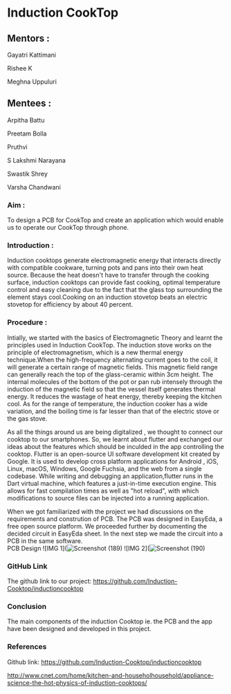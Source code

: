 # Induction CookTop
## Mentors : 
Gayatri Kattimani

Rishee K

Meghna Uppuluri
## Mentees : 
Arpitha Battu 

Preetam Bolla

Pruthvi 

S Lakshmi Narayana

Swastik Shrey

Varsha Chandwani

### Aim : 
To design a PCB for CookTop and create an application which would enable us to operate our CookTop through phone.
### Introduction : 
Induction cooktops generate electromagnetic energy that interacts directly with compatible cookware, turning pots and pans into their own heat source. Because the heat doesn't have to transfer through the cooking surface, induction cooktops can provide fast cooking, optimal temperature control and easy cleaning due to the fact that the glass top surrounding the element stays cool.Cooking on an induction stovetop beats an electric stovetop for efficiency by about 40 percent.

### Procedure : 
Intially, we started with the basics of Electromagnetic Theory and learnt the principles used in Induction CookTop. The induction stove works on the principle of electromagnetism, which is a new thermal energy technique.When the high-frequency alternating current goes to the coil, it will generate a certain range of magnetic fields. This magnetic field range can generally reach the top of the glass-ceramic within 3cm height. The internal molecules of the bottom of the pot or pan rub intensely through the induction of the magnetic field so that the vessel itself generates thermal energy. It reduces the wastage of heat energy, thereby keeping the kitchen cool. As for the range of temperature, the induction cooker has a wide variation, and the boiling time is far lesser than that of the electric stove or the gas stove.

As all the things around us are being digitalized , we thought to connect our cooktop to our smartphones. So, we learnt about flutter and exchanged our ideas about the features which should be inculded in the app controlling the cooktop. Flutter is an open-source UI software development kit created by Google. It is used to develop cross platform applications for Android , iOS, Linux, macOS, Windows, Google Fuchsia, and the web from a single codebase. While writing and debugging an application,flutter runs in the Dart virtual machine, which features a just-in-time execution engine. This allows for fast compilation times as well as "hot reload", with which modifications to source files can be injected into a running application.


When we got familiarized with the project we had discussions on the requirements and constrution of PCB. The PCB was designed in EasyEda, a free open source platform. We proceeded further by documenting the decided circuit in EasyEda sheet. In the next step we made the circuit into a PCB in the same software.  
PCB Design 
![IMG 1](![Screenshot (189)](https://user-images.githubusercontent.com/78913478/175865078-15d4401f-ef1d-4876-9906-e6f8760ca17f.png)
![IMG 2](![Screenshot (190)](https://user-images.githubusercontent.com/78913478/175865189-dafd5ede-edf7-4906-b743-a0535bfc6371.png)

### GitHub Link 
The github link to our project: 
https://github.com/Induction-Cooktop/inductioncooktop

### Conclusion 
The main components of the induction Cooktop ie. the PCB and the app have been designed and developed in this project. 

### References 
Github link: https://github.com/Induction-Cooktop/inductioncooktop

http://www.cnet.com/home/kitchen-and-householhousehold/appliance-science-the-hot-physics-of-induction-cooktops/
